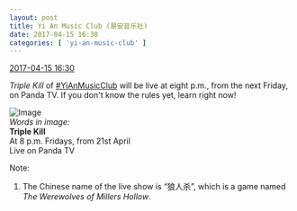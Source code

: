 ```yaml
---
layout: post
title: Yi An Music Club (易安音乐社)
date: 2017-04-15 16:30
categories: [ 'yi-an-music-club' ]
---
```


<div class="weibo-info">
  <a href="http://weibo.com/6094546964/EED7dpaVN">2017-04-15 16:30</a>
</div>

*Triple Kill* of [#YiAnMusicClub](http://weibo.com/p/100808beae2e3e05b17b64f63ebedca39f19b2) will be live at eight p.m., from the next Friday, on Panda TV. If you don't know the rules yet, learn right now!

<!-- more -->

![Image](https://wx4.sinaimg.cn/mw690/006Es64Agy1fenef9yvpoj31jk2bce86.jpg)  
*Words in image:*  
**Triple Kill**  
At 8 p.m. Fridays, from 21st April  
Live on Panda TV

Note:
1. The Chinese name of the live show is “狼人杀”, which is a game named *The Werewolves of Millers Hollow*.
